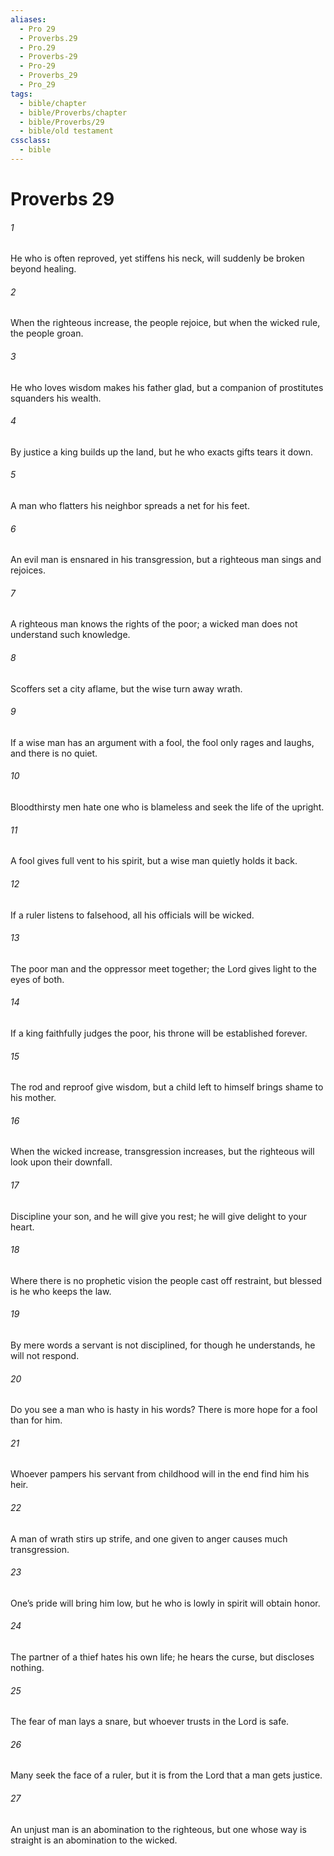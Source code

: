 ```yaml
---
aliases:
  - Pro 29
  - Proverbs.29
  - Pro.29
  - Proverbs-29
  - Pro-29
  - Proverbs_29
  - Pro_29
tags:
  - bible/chapter
  - bible/Proverbs/chapter
  - bible/Proverbs/29
  - bible/old testament
cssclass:
  - bible
---
```


# Proverbs 29

###### 1
He who is often reproved, yet stiffens his neck, will suddenly be broken beyond healing.
###### 2
When the righteous increase, the people rejoice, but when the wicked rule, the people groan.
###### 3
He who loves wisdom makes his father glad, but a companion of prostitutes squanders his wealth.
###### 4
By justice a king builds up the land, but he who exacts gifts tears it down.
###### 5
A man who flatters his neighbor spreads a net for his feet.
###### 6
An evil man is ensnared in his transgression, but a righteous man sings and rejoices.
###### 7
A righteous man knows the rights of the poor; a wicked man does not understand such knowledge.
###### 8
Scoffers set a city aflame, but the wise turn away wrath.
###### 9
If a wise man has an argument with a fool, the fool only rages and laughs, and there is no quiet.
###### 10
Bloodthirsty men hate one who is blameless and seek the life of the upright.
###### 11
A fool gives full vent to his spirit, but a wise man quietly holds it back.
###### 12
If a ruler listens to falsehood, all his officials will be wicked.
###### 13
The poor man and the oppressor meet together; the Lord  gives light to the eyes of both.
###### 14
If a king faithfully judges the poor, his throne will be established forever.
###### 15
The rod and reproof give wisdom, but a child left to himself brings shame to his mother.
###### 16
When the wicked increase, transgression increases, but the righteous will look upon their downfall.
###### 17
Discipline your son, and he will give you rest; he will give delight to your heart.
###### 18
Where there is no prophetic vision the people cast off restraint, but blessed is he who keeps the law.
###### 19
By mere words a servant is not disciplined, for though he understands, he will not respond.
###### 20
Do you see a man who is hasty in his words?   There is more hope for a fool than for him.
###### 21
Whoever pampers his servant from childhood will in the end find him his heir.
###### 22
A man of wrath stirs up strife, and one given to anger causes much transgression.
###### 23
One’s pride will bring him low,   but he who is lowly in spirit will obtain honor.
###### 24
The partner of a thief hates his own life;   he hears the curse, but discloses nothing.
###### 25
The fear of man lays a snare, but whoever trusts in the Lord is safe.
###### 26
Many seek the face of a ruler, but it is from the Lord that a man gets justice.
###### 27
An unjust man is an abomination to the righteous, but one whose way is straight is an abomination to the wicked.



